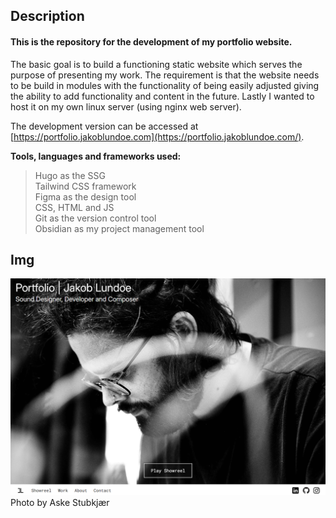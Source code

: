 ## Description
#### This is the repository for the development of my portfolio website.

The basic goal is to build a functioning static website which serves the purpose of presenting my work. The requirement is that the website needs to be build in modules with the functionality of being easily adjusted giving the ability to add functionality and content in the future. Lastly I wanted to host it on my own linux server (using nginx web server).

The development version can be accessed at [https://portfolio.jakoblundoe.com](https://portfolio.jakoblundoe.com/).

**Tools, languages and frameworks used:** <br>
> Hugo as the SSG<br>
> Tailwind CSS framework<br>
> Figma as the design tool<br>
> CSS, HTML and JS<br>
> Git as the version control tool<br>
> Obsidian as my project management tool

## Img

![landing_page_img](portfolio_landingpage_img.png)
Photo by Aske Stubkjær